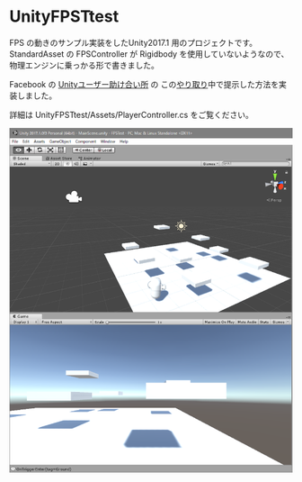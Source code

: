 # UnityFPSTtest

FPS の動きのサンプル実装をしたUnity2017.1 用のプロジェクトです。
StandardAsset の FPSController が Rigidbody を使用していないようなので、物理エンジンに乗っかる形で書きました。

Facebook の [Unityユーザー助け合い所](https://www.facebook.com/groups/unityuserj) の
この[やり取り](https://www.facebook.com/groups/unityuserj/permalink/1542507329142535/)中で提示した方法を実装しました。

詳細は UnityFPSTtest/Assets/PlayerController.cs をご覧ください。

![サンプル画像](https://github.com/tomotaco/UnityFPSTtest/blob/master/images/UnityFPSTest.png)

